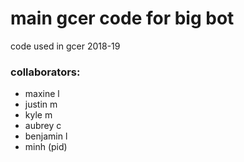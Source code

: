 # main gcer code for big bot
code used in gcer 2018-19

### collaborators:
* maxine l
* justin m
* kyle m
* aubrey c
* benjamin l
* minh (pid)
